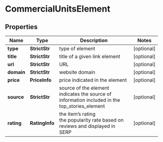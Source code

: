 # CommercialUnitsElement


## Properties

| Name | Type | Description | Notes |
|------------ | ------------- | ------------- | -------------|
**type** | **StrictStr** | type of element |[optional]|
**title** | **StrictStr** | title of a given link element |[optional]|
**url** | **StrictStr** | URL |[optional]|
**domain** | **StrictStr** | website domain |[optional]|
**price** | **PriceInfo** | price indicated in the element |[optional]|
**source** | **StrictStr** | source of the element<br>indicates the source of information included in the top_stories_element |[optional]|
**rating** | **RatingInfo** | the item’s rating <br>the popularity rate based on reviews and displayed in SERP |[optional]|